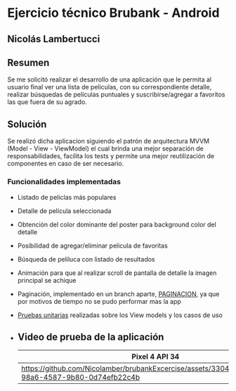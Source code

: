 # Ejercicio técnico Brubank - Android

## Nicolás Lambertucci

## Resumen
Se me solicitó realizar el desarrollo de una aplicación que le permita al usuario final ver una lista de peliculas, con su correspondiente detalle,
realizar búsquedas de películas puntuales y suscribirse/agregar a favoritos las que fuera de su agrado.

## Solución 
Se realizó dicha aplicacion siguiendo el patrón de arquitectura MVVM (Model - View - ViewModel) el cual brinda una mejor separación de
responsabilidades, facilita los tests y permite una mejor reutilización de componentes en caso de ser necesario. 

### Funcionalidades implementadas
- Listado de peliclas más populares
- Detalle de película seleccionada
- Obtención del color dominante del poster para background color del detalle
- Posibilidad de agregar/eliminar pelicula de favoritas
- Búsqueda de pelíluca con listado de resultados
- Animación para que al realizar scroll de pantalla de detalle la imagen principal se achique
- Paginación, implementado en un branch aparte, [PAGINACION](https://github.com/Nicolamber/brubankExcercise/pull/1), ya que por motivos de tiempo no se pudo performar mas la app
- [Pruebas unitarias](https://github.com/Nicolamber/brubankExcercise/tree/main/app/src/test/java/com/nlambertucci/brubank) realizadas sobre los View models y los casos de uso

- ## Video de prueba de la aplicación
  |Pixel 4 API 34 | Pixel 4 API 34|
  |---------------------------------------------------|----------------------------------|
  |https://github.com/Nicolamber/brubankExcercise/assets/33043378/9d08aa08-98a6-4587-9b80-0d74efb22c4b|https://github.com/Nicolamber/brubankExcercise/assets/33043378/6f686c88-6972-4a7c-8826-c23977cab1d0|

